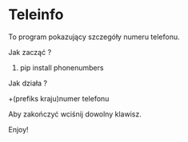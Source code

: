 # Teleinfo
To program pokazujący szczegóły numeru telefonu.

Jak zacząć ?

1. pip install phonenumbers

Jak działa ?

+(prefiks kraju)numer telefonu

Aby zakończyć wciśnij dowolny klawisz.

Enjoy!
